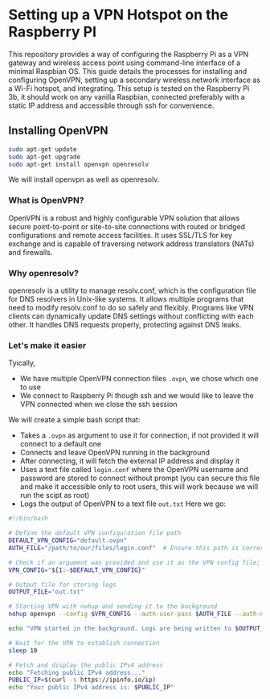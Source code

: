 # Setting up a VPN Hotspot on the Raspberry PI
This repository provides a way of configuring the Raspberry Pi as a VPN gateway and wireless access point using command-line interface of a minimal Raspbian OS. This guide details the processes for installing and configuring OpenVPN, setting up a secondary wireless network interface as a Wi-Fi hotspot, and integrating.
This setup is tested on the Raspberry Pi 3b, it should work on any vanilla Raspbian, connected preferably with a static IP address and accessible through ssh for convenience. 
## Installing OpenVPN
```` bash
sudo apt-get update
sudo apt-get upgrade
sudo apt-get install openvpn openresolv
````
We will install openvpn as well as openresolv.
### What is OpenVPN?
OpenVPN is a robust and highly configurable VPN solution that allows secure point-to-point or site-to-site connections with routed or bridged configurations and remote access facilities. It uses SSL/TLS for key exchange and is capable of traversing network address translators (NATs) and firewalls.
### Why openresolv?
openresolv is a utility to manage resolv.conf, which is the configuration file for DNS resolvers in Unix-like systems. It allows multiple programs that need to modify resolv.conf to do so safely and flexibly. Programs like VPN clients can dynamically update DNS settings without conflicting with each other. It handles DNS requests properly, protecting against DNS leaks.
### Let's make it easier
Tyically, 
- We have multiple OpenVPN connection files `.ovpn`, we chose which one to use
- We connect to Raspberry Pi though ssh and we would like to leave the VPN connected when we close the ssh session

We will create a simple bash script that:
- Takes a `.ovpn` as argument to use it for connection, if not provided it will connect to a default one
- Connects and leave OpenVPN running in the background
- After connecting, it will fetch the external IP address and display it
- Uses a text file called `login.conf` where the OpenVPN username and password are stored to connect without prompt (you can secure this file and make it accessible only to root users, this will work because we will run the scipt as root)
- Logs the output of OpenVPN to a text file `out.txt`
Here we go:
```` bash
#!/bin/bash

# Define the default VPN configuration file path
DEFAULT_VPN_CONFIG="default.ovpn"
AUTH_FILE="/path/to/our/files/login.conf"  # Ensure this path is correct

# Check if an argument was provided and use it as the VPN config file; otherwise, use the default
VPN_CONFIG="${1:-$DEFAULT_VPN_CONFIG}"

# Output file for storing logs
OUTPUT_FILE="out.txt"

# Starting VPN with nohup and sending it to the background
nohup openvpn --config $VPN_CONFIG --auth-user-pass $AUTH_FILE --auth-nocache >$OUTPUT_FILE 2>&1 &

echo "VPN started in the background. Logs are being written to $OUTPUT_FILE."

# Wait for the VPN to establish connection
sleep 10

# Fetch and display the public IPv4 address
echo "Fetching public IPv4 address..."
PUBLIC_IP=$(curl -s https://ipinfo.io/ip)
echo "Your public IPv4 address is: $PUBLIC_IP"
```` 
